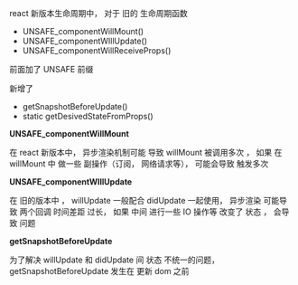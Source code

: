 react 新版本生命周期中， 对于 旧的 生命周期函数

* UNSAFE_componentWillMount()
* UNSAFE_componentWIllUpdate()
* UNSAFE_componentWillReceiveProps()

前面加了 UNSAFE 前缀



新增了

* getSnapshotBeforeUpdate()
* static getDesivedStateFromProps()





**UNSAFE_componentWillMount**

在 react 新版本中， 异步渲染机制可能 导致 willMount 被调用多次 ， 如果 在 willMount 中 做一些 副操作（订阅， 网络请求等）， 可能会导致 触发多次



**UNSAFE_componentWIllUpdate**

在 旧的版本中 ， willUpdate 一般配合 didUpdate 一起使用， 异步渲染 可能导致 两个回调 时间差距 过长， 如果 中间 进行一些 IO 操作等 改变了 状态 ， 会导致 问题 



**getSnapshotBeforeUpdate**

为了解决 willUpdate  和 didUpdate  间 状态 不统一的问题， getSnapshotBeforeUpdate 发生在 更新 dom 之前